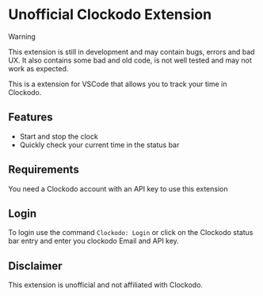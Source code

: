 # Unofficial Clockodo Extension

> [!WARNING]  
> This extension is still in development and may contain bugs, errors and bad UX.
> It also contains some bad and old code, is not well tested and may not work as expected.

This is a extension for VSCode that allows you to track your time in Clockodo.

## Features

- Start and stop the clock
- Quickly check your current time in the status bar

## Requirements

You need a Clockodo account with an API key to use this extension

## Login

To login use the command `Clockodo: Login` or click on the Clockodo status bar entry and enter you clockodo Email and API key.

## Disclaimer

This extension is unofficial and not affiliated with Clockodo.
